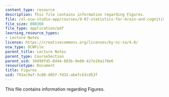 ```yaml
---
content_type: resource
description: This file contains information regarding Figures.
file: /ol-ocw-studio-app/courses/9-07-statistics-for-brain-and-cognitive-science-fall-2016/791ec9af3c80d05ffd32abefc63cd53f_MIT9_07F16_lec3_Figures.pdf
file_size: 808368
file_type: application/pdf
learning_resource_types:
- Lecture Notes
license: https://creativecommons.org/licenses/by-nc-sa/4.0/
ocw_type: OCWFile
parent_title: Lecture Notes
parent_type: CourseSection
parent_uid: 39499fd5-0d44-603b-9e08-427e10a178e6
resourcetype: Document
title: Figures
uid: 791ec9af-3c80-d05f-fd32-abefc63cd53f
---
```

This file contains information regarding Figures.